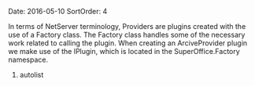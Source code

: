 Date: 2016-05-10
SortOrder: 4

In terms of NetServer terminology, Providers are plugins created with the use of a Factory class. The Factory class handles some of the necessary work related to calling the plugin. When creating an ArciveProvider plugin we make use of the IPlugin, which is located in the SuperOffice.Factory namespace.

1. autolist
